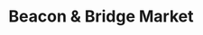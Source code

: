 ---
title: "Beacon & Bridge Market"
url: /big-rapids/beacon-und-bridge-market/
shop: Lebensmittel
---